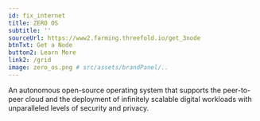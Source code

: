 ```yaml
---
id: fix_internet
title: ZERO OS
subtitle: ''
sourceUrl: https://www2.farming.threefold.io/get_3node
btnTxt: Get a Node
button2: Learn More
link2: /grid
image: zero_os.png # src/assets/brandPanel/..
---
```


An autonomous open-source operating system that supports the peer-to-peer cloud and the deployment of inﬁnitely scalable digital workloads with unparalleled levels of security and privacy. 

